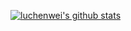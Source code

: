 [![luchenwei's github stats](https://github-readme-stats.vercel.app/api?username=luchenwei9266&count_private=true&show_icons=true&theme=radical)](https://github.com/anuraghazra/github-readme-stats)
